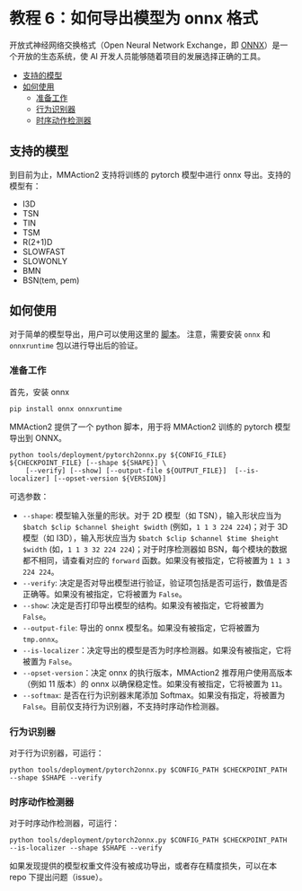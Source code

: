 # 教程 6：如何导出模型为 onnx 格式

开放式神经网络交换格式（Open Neural Network Exchange，即 [ONNX](https://onnx.ai/)）是一个开放的生态系统，使 AI 开发人员能够随着项目的发展选择正确的工具。

<!-- TOC -->

- [支持的模型](#%E6%94%AF%E6%8C%81%E7%9A%84%E6%A8%A1%E5%9E%8B)
- [如何使用](#%E5%A6%82%E4%BD%95%E4%BD%BF%E7%94%A8)
  - [准备工作](#%E5%87%86%E5%A4%87%E5%B7%A5%E4%BD%9C)
  - [行为识别器](#%E8%A1%8C%E4%B8%BA%E8%AF%86%E5%88%AB%E5%99%A8)
  - [时序动作检测器](#%E6%97%B6%E5%BA%8F%E5%8A%A8%E4%BD%9C%E6%A3%80%E6%B5%8B%E5%99%A8)

<!-- TOC -->

## 支持的模型

到目前为止，MMAction2 支持将训练的 pytorch 模型中进行 onnx 导出。支持的模型有：

- I3D
- TSN
- TIN
- TSM
- R(2+1)D
- SLOWFAST
- SLOWONLY
- BMN
- BSN(tem, pem)

## 如何使用

对于简单的模型导出，用户可以使用这里的 [脚本](/tools/deployment/pytorch2onnx.py)。
注意，需要安装 `onnx` 和 `onnxruntime` 包以进行导出后的验证。

### 准备工作

首先，安装 onnx

```shell
pip install onnx onnxruntime
```

MMAction2 提供了一个 python 脚本，用于将 MMAction2 训练的 pytorch 模型导出到 ONNX。

```shell
python tools/deployment/pytorch2onnx.py ${CONFIG_FILE} ${CHECKPOINT_FILE} [--shape ${SHAPE}] \
    [--verify] [--show] [--output-file ${OUTPUT_FILE}]  [--is-localizer] [--opset-version ${VERSION}]
```

可选参数：

- `--shape`: 模型输入张量的形状。对于 2D 模型（如 TSN），输入形状应当为 `$batch $clip $channel $height $width` (例如，`1 1 3 224 224`)；对于 3D 模型（如 I3D），输入形状应当为 `$batch $clip $channel $time $height $width` (如，`1 1 3 32 224 224`)；对于时序检测器如 BSN，每个模块的数据都不相同，请查看对应的 `forward` 函数。如果没有被指定，它将被置为 `1 1 3 224 224`。
- `--verify`: 决定是否对导出模型进行验证，验证项包括是否可运行，数值是否正确等。如果没有被指定，它将被置为 `False`。
- `--show`: 决定是否打印导出模型的结构。如果没有被指定，它将被置为 `False`。
- `--output-file`: 导出的 onnx 模型名。如果没有被指定，它将被置为 `tmp.onnx`。
- `--is-localizer`：决定导出的模型是否为时序检测器。如果没有被指定，它将被置为 `False`。
- `--opset-version`：决定 onnx 的执行版本，MMAction2 推荐用户使用高版本（例如 11 版本）的 onnx 以确保稳定性。如果没有被指定，它将被置为 `11`。
- `--softmax`: 是否在行为识别器末尾添加 Softmax。如果没有指定，将被置为 `False`。目前仅支持行为识别器，不支持时序动作检测器。

### 行为识别器

对于行为识别器，可运行：

```shell
python tools/deployment/pytorch2onnx.py $CONFIG_PATH $CHECKPOINT_PATH --shape $SHAPE --verify
```

### 时序动作检测器

对于时序动作检测器，可运行：

```shell
python tools/deployment/pytorch2onnx.py $CONFIG_PATH $CHECKPOINT_PATH --is-localizer --shape $SHAPE --verify
```

如果发现提供的模型权重文件没有被成功导出，或者存在精度损失，可以在本 repo 下提出问题（issue）。
